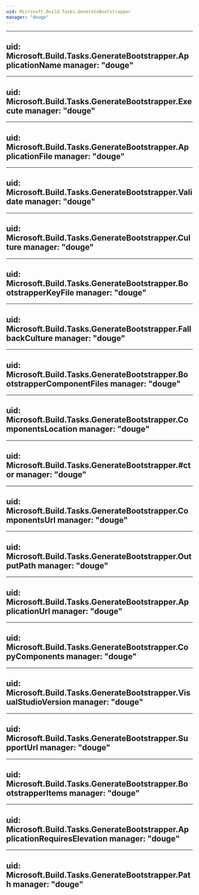 ```yaml
---
uid: Microsoft.Build.Tasks.GenerateBootstrapper
manager: "douge"
---
```


---
uid: Microsoft.Build.Tasks.GenerateBootstrapper.ApplicationName
manager: "douge"
---

---
uid: Microsoft.Build.Tasks.GenerateBootstrapper.Execute
manager: "douge"
---

---
uid: Microsoft.Build.Tasks.GenerateBootstrapper.ApplicationFile
manager: "douge"
---

---
uid: Microsoft.Build.Tasks.GenerateBootstrapper.Validate
manager: "douge"
---

---
uid: Microsoft.Build.Tasks.GenerateBootstrapper.Culture
manager: "douge"
---

---
uid: Microsoft.Build.Tasks.GenerateBootstrapper.BootstrapperKeyFile
manager: "douge"
---

---
uid: Microsoft.Build.Tasks.GenerateBootstrapper.FallbackCulture
manager: "douge"
---

---
uid: Microsoft.Build.Tasks.GenerateBootstrapper.BootstrapperComponentFiles
manager: "douge"
---

---
uid: Microsoft.Build.Tasks.GenerateBootstrapper.ComponentsLocation
manager: "douge"
---

---
uid: Microsoft.Build.Tasks.GenerateBootstrapper.#ctor
manager: "douge"
---

---
uid: Microsoft.Build.Tasks.GenerateBootstrapper.ComponentsUrl
manager: "douge"
---

---
uid: Microsoft.Build.Tasks.GenerateBootstrapper.OutputPath
manager: "douge"
---

---
uid: Microsoft.Build.Tasks.GenerateBootstrapper.ApplicationUrl
manager: "douge"
---

---
uid: Microsoft.Build.Tasks.GenerateBootstrapper.CopyComponents
manager: "douge"
---

---
uid: Microsoft.Build.Tasks.GenerateBootstrapper.VisualStudioVersion
manager: "douge"
---

---
uid: Microsoft.Build.Tasks.GenerateBootstrapper.SupportUrl
manager: "douge"
---

---
uid: Microsoft.Build.Tasks.GenerateBootstrapper.BootstrapperItems
manager: "douge"
---

---
uid: Microsoft.Build.Tasks.GenerateBootstrapper.ApplicationRequiresElevation
manager: "douge"
---

---
uid: Microsoft.Build.Tasks.GenerateBootstrapper.Path
manager: "douge"
---
